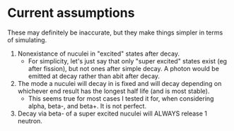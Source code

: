 
# Current assumptions

These may definitely be inaccurate, but they make things simpler in terms of simulating. 

1. Nonexistance of nuculei in "excited" states after decay.
    - For simplicity, let's just say that only "super excited" states exist (eg after fission), but not ones after simple decay. A photon would be emitted at decay rather than abit after decay. 
2. The mode a nuculei will decay in is fixed and will decay depending on whichever end result has the longest half life (and is most stable). 
    - This seems true for most cases I tested it for, when considering alpha, beta-, and beta+. It is not perfect. 
3. Decay via beta- of a super excited nuculei will ALWAYS release 1 neutron. 

